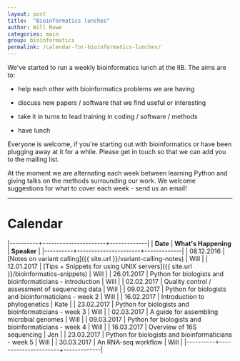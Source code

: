 ```yaml
---
layout: post
title:  "Bioinformatics lunches"
author: Will Rowe
categories: main
group: bioinformatics
permalink: /calendar-for-bioinformatics-lunches/
---
```


We've started to run a weekly bioinformatics lunch at the IIB. The aims are to:

 * help each other with bioinformatics problems we are having

 * discuss new papers / software that we find useful or interesting

 * take it in turns to lead training in coding / software / methods

 * have lunch

Everyone is welcome, if you're starting out with bioinformatics or have been plugging away at it for a while. Please get in touch so that we can add you to the mailing list.

At the moment we are alternating each week between learning Python and giving talks on the methods surrounding our work. We welcome suggestions for what to cover each week - send us an email!

---

# Calendar

|----------+----------------------+-------------|
| **Date** | **What's Happening** | **Speaker** |
|----------+----------------------+-------------|
| 08.12.2016 | [Notes on variant calling]({{ site.url }}/variant-calling-notes) | Will |
| 12.01.2017 | [Tips + Snippets for using UNIX servers]({{ site.url }}/bioinformatics-snippets)  | Will |
| 26.01.2017 | Python for biologists and bioinformaticians - introduction | Will |
| 02.02.2017 | Quality control / assessment of sequencing data | Will |
| 09.02.2017 | Python for biologists and bioinformaticians - week 2 | Will |
| 16.02.2017 | Introduction to phylogenetics | Kate |
| 23.02.2017 | Python for biologists and bioinformaticians - week 3 | Will |
| 02.03.2017 | A guide for assembling microbial genomes | Will |
| 09.03.2017 | Python for biologists and bioinformaticians - week 4 | Will |
| 16.03.2017 | Overview of 16S sequencing | Jen |
| 23.03.2017 | Python for biologists and bioinformaticians - week 5 | Will |
| 30.03.2017 | An RNA-seq workflow | Will |
|----------+----------------------+-------------|
